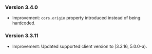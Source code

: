 ### Version 3.4.0

- Improvement: `cors.origin` property introduced instead of being hardcoded.

### Version 3.3.11

- Improvement: Updated supported client version to [3.3.16, 5.0.0-a).
